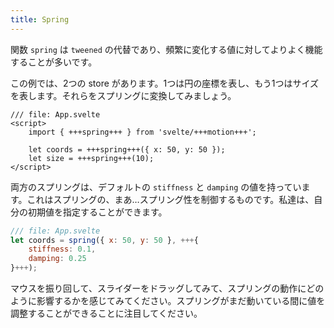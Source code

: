```yaml
---
title: Spring
---
```


関数 `spring` は `tweened` の代替であり、頻繁に変化する値に対してよりよく機能することが多いです。

この例では、2つの store があります。1つは円の座標を表し、もう1つはサイズを表します。それらをスプリングに変換してみましょう。

```svelte
/// file: App.svelte
<script>
	import { +++spring+++ } from 'svelte/+++motion+++';

	let coords = +++spring+++({ x: 50, y: 50 });
	let size = +++spring+++(10);
</script>
```

両方のスプリングは、デフォルトの `stiffness` と `damping` の値を持っています。これはスプリングの、まあ…スプリング性を制御するものです。私達は、自分の初期値を指定することができます。

```js
/// file: App.svelte
let coords = spring({ x: 50, y: 50 }, +++{
	stiffness: 0.1,
	damping: 0.25
}+++);
```

マウスを振り回して、スライダーをドラッグしてみて、スプリングの動作にどのように影響するかを感じてみてください。スプリングがまだ動いている間に値を調整することができることに注目してください。
